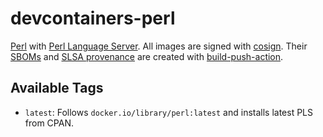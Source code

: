 # devcontainers-perl

[Perl](https://www.perl.org/) with [Perl Language Server](https://github.com/FractalBoy/perl-language-server). All images
are signed with [cosign](https://github.com/sigstore/cosign). Their [SBOMs](https://ntia.gov/page/software-bill-materials)
and [SLSA provenance](https://slsa.dev/provenance/) are created with [build-push-action](https://github.com/docker/build-push-action).

## Available Tags

- `latest`: Follows `docker.io/library/perl:latest` and installs latest PLS from CPAN.
